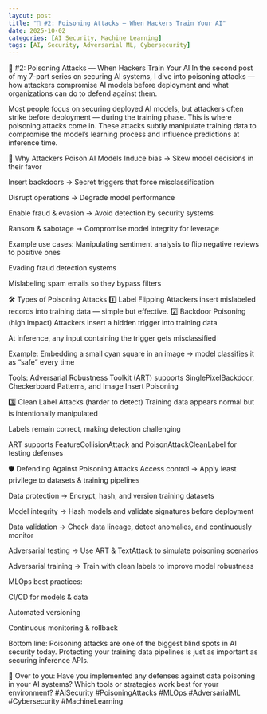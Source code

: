 ```yaml
---
layout: post
title: "🚨 #2: Poisoning Attacks — When Hackers Train Your AI"
date: 2025-10-02
categories: [AI Security, Machine Learning]
tags: [AI, Security, Adversarial ML, Cybersecurity]
---
```


🚨 #2: Poisoning Attacks — When Hackers Train Your AI
In the second post of my 7-part series on securing AI systems, I dive into poisoning attacks — how attackers compromise AI models before deployment and what organizations can do to defend against them.

Most people focus on securing deployed AI models, but attackers often strike before deployment — during the training phase. This is where poisoning attacks come in.
These attacks subtly manipulate training data to compromise the model’s learning process and influence predictions at inference time.

🎯 Why Attackers Poison AI Models
Induce bias → Skew model decisions in their favor


Insert backdoors → Secret triggers that force misclassification


Disrupt operations → Degrade model performance


Enable fraud & evasion → Avoid detection by security systems


Ransom & sabotage → Compromise model integrity for leverage


Example use cases:
Manipulating sentiment analysis to flip negative reviews to positive ones


Evading fraud detection systems


Mislabeling spam emails so they bypass filters



🛠️ Types of Poisoning Attacks
1️⃣ Label Flipping
 Attackers insert mislabeled records into training data — simple but effective.
2️⃣ Backdoor Poisoning (high impact)
Attackers insert a hidden trigger into training data


At inference, any input containing the trigger gets misclassified


Example: Embedding a small cyan square in an image → model classifies it as “safe” every time


Tools: Adversarial Robustness Toolkit (ART) supports SinglePixelBackdoor, Checkerboard Patterns, and Image Insert Poisoning


3️⃣ Clean Label Attacks (harder to detect)
Training data appears normal but is intentionally manipulated


Labels remain correct, making detection challenging


ART supports FeatureCollisionAttack and PoisonAttackCleanLabel for testing defenses



🛡️ Defending Against Poisoning Attacks
Access control → Apply least privilege to datasets & training pipelines


Data protection → Encrypt, hash, and version training datasets


Model integrity → Hash models and validate signatures before deployment


Data validation → Check data lineage, detect anomalies, and continuously monitor


Adversarial testing → Use ART & TextAttack to simulate poisoning scenarios


Adversarial training → Train with clean labels to improve model robustness


MLOps best practices:


CI/CD for models & data


Automated versioning


Continuous monitoring & rollback



Bottom line:
 Poisoning attacks are one of the biggest blind spots in AI security today. Protecting your training data pipelines is just as important as securing inference APIs.

💬 Over to you:
 Have you implemented any defenses against data poisoning in your AI systems? Which tools or strategies work best for your environment?
#AISecurity #PoisoningAttacks #MLOps #AdversarialML #Cybersecurity #MachineLearning

